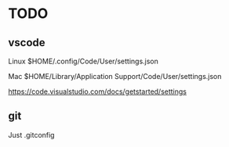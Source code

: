 # TODO

## vscode

Linux
$HOME/.config/Code/User/settings.json

Mac
$HOME/Library/Application Support/Code/User/settings.json

https://code.visualstudio.com/docs/getstarted/settings

## git

Just .gitconfig
